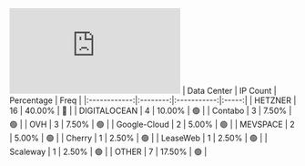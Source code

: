 ![Diagramm](https://github.com/obajay/StateSync-snapshots/blob/main/Projects/Regen/1/README.md)
| Data Center | IP Count | Percentage | Freq |
|:------------:|:--------:|:-----------:|:-----:|
| HETZNER | 16 | 40.00% | 🔴 |
| DIGITALOCEAN | 4 | 10.00% | 🟢 |
| Contabo | 3 | 7.50% | 🟢 |
| OVH | 3 | 7.50% | 🟢 |
| Google-Cloud | 2 | 5.00% | 🟢 |
| MEVSPACE | 2 | 5.00% | 🟢 |
| Cherry | 1 | 2.50% | 🟢 |
| LeaseWeb | 1 | 2.50% | 🟢 |
| Scaleway | 1 | 2.50% | 🟢 |
| OTHER | 7 | 17.50% | 🟢 |
